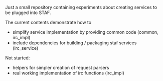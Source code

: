 Just a small repository containing experiments about creating services to be plugged into STAF.

The current contents demonstrate how to
- simplify service implementation by providing common code (common, irc_impl)
- include dependencies for building / packaging staf services (irc_service)

Not started:
- helpers for simpler creation of request parsers
- real working implementation of irc functions (irc_impl)